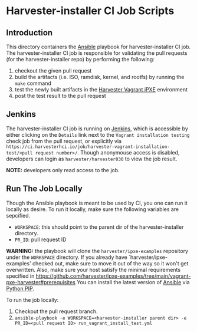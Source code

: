 Harvester-installer CI Job Scripts
==================================

Introduction
------------

This directory containers the [Ansible] playbook for harvester-installer CI
job. The harvester-installer CI job is responsible for validating the pull
requests (for the harvester-installer repo) by performing the following:

1. checkout the given pull request
2. build the artifacts (i.e. ISO, ramdisk, kernel, and rootfs) by running the
   `make` command
3. test the newly built artifacts in the [Harvester Vagrant iPXE] environment
4. post the test result to the pull request

Jenkins
-------

The harvester-installer CI job is running on [Jenkins], which is accessible by
either clicking on the `Details` link next to the `Vagrant installation testing`
check job from the pull request, or explicitly via
`https://ci.harvesterhci.io/job/harvester-vagrant-installation-test/<pull request number>/`.
Though anonymouse access is disabled, developers can login as
`harvester/harvester030` to view the job result.

**NOTE:** developers only read access to the job.

Run The Job Locally
-------------------

Though the Ansible playbook is meant to be used by CI, you one can run it
locally as desire. To run it locally, make sure the following variables are
sepcified.

* `WORKSPACE`: this should point to the parent dir of the harvester-installer
   directory.
* `PR_ID`: pull request ID

**WARNING:** the playbook will clone the `harvester/ipxe-examples` repository
under the `WORKSPACE` directory. If you already have `harvester/ipxe-examples'
checked out, make sure to move it out of the way so it won't get overwritten.
Also, make sure your host satisfy the minimal requirements specified in
https://github.com/harvester/ipxe-examples/tree/main/vagrant-pxe-harvester#prerequisites
You can install the latest version of [Ansible] via [Python PIP].

To run the job locally:

1. Checkout the pull request branch.
2. `ansible-playbook -e WORKSPACE=<harvester-installer parent dir> -e PR_ID=<pull request ID> run_vagrant_install_test.yml`


[Ansible]: https://www.ansible.com/
[Harvester Vagrant iPXE]: https://github.com/harvester/ipxe-examples/tree/main/vagrant-pxe-harvester
[Jenkins]: https://www.jenkins.io/
[Python PIP]: https://pip.pypa.io/en/stable/
